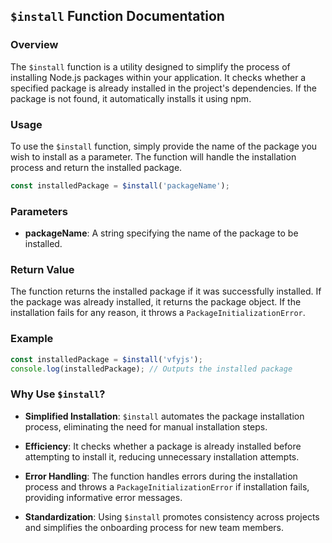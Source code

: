 ## `$install` Function Documentation

### Overview

The `$install` function is a utility designed to simplify the process of installing Node.js packages within your application. It checks whether a specified package is already installed in the project's dependencies. If the package is not found, it automatically installs it using npm.

### Usage

To use the `$install` function, simply provide the name of the package you wish to install as a parameter. The function will handle the installation process and return the installed package.

```javascript
const installedPackage = $install('packageName');
```

### Parameters

- **packageName**: A string specifying the name of the package to be installed.

### Return Value

The function returns the installed package if it was successfully installed. If the package was already installed, it returns the package object. If the installation fails for any reason, it throws a `PackageInitializationError`.

### Example

```javascript
const installedPackage = $install('vfyjs');
console.log(installedPackage); // Outputs the installed package
```

### Why Use `$install`?

- **Simplified Installation**: `$install` automates the package installation process, eliminating the need for manual installation steps.

- **Efficiency**: It checks whether a package is already installed before attempting to install it, reducing unnecessary installation attempts.

- **Error Handling**: The function handles errors during the installation process and throws a `PackageInitializationError` if installation fails, providing informative error messages.

- **Standardization**: Using `$install` promotes consistency across projects and simplifies the onboarding process for new team members.
